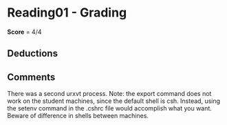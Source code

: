 Reading01 - Grading
==================
**Score** = 4/4

Deductions
---------

Comments
--------
There was a second urxvt process.
Note: the export command does not work on the student machines,
since the default shell is csh. Instead, using the setenv command
in the .cshrc file would accomplish what you want. Beware of 
difference in shells between machines.
